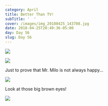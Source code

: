 ```yaml
---
category: April
title: Better Than TV!
subTitle: '  '
cover: /images/img_20180425_143708.jpg
date: 2018-04-25T20:49:36-05:00
day: Day 56
slug: Day 56
---
```

![](/images/img_20180425_143708.jpg)

![](/images/img_20180425_144838.jpg)

Just to prove that Mr. Milo is not always happy... 

![](/images/img_20180425_112250.jpg)

Look at those big brown eyes! 

![](/images/img_20180425_100626.jpg)
